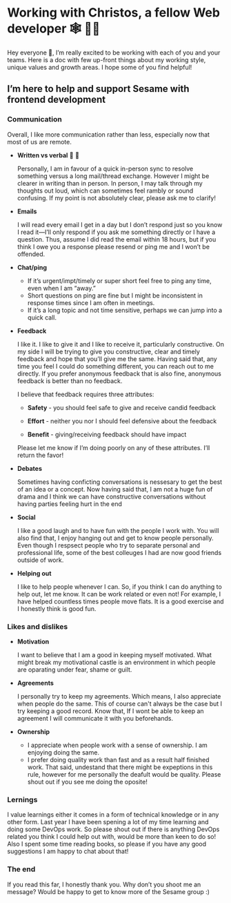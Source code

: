 # Working with Christos, a fellow Web developer :spider_web: :man_technologist:

Hey everyone :wave:, I’m really excited to be working with each of you and your teams. Here is a doc with few up-front things about my working style, unique values and growth areas. I hope some of you find helpful!

## I’m here to help and support Sesame with frontend development

### Communication

Overall, I like more communication rather than less, especially now that most of us are remote.

- **Written vs verbal** :memo: :speech_balloon:
 
  Personally, I am in favour of a quick in-person sync to resolve something versus a long mail/thread exchange. However I might be clearer in writing than in person. In person, I may talk through my thoughts out loud, which can sometimes feel rambly or sound confusing. If my point is not absolutely clear, please ask me to clarify!

- **Emails**
 
  I will read every email I get in a day but I don’t respond just so you know I read it—I’ll only respond if you ask me something directly or I have a question. Thus, assume I did read the email within 18 hours, but if you think I owe you a response please resend or ping me and I won’t be offended.

- **Chat/ping**

  - If it’s urgent/impt/timely or super short feel free to ping any time, even when I am “away.”
  - Short questions on ping are fine but I might be inconsistent in response times since I am often in meetings.
  - If it’s a long topic and not time sensitive, perhaps we can jump into a quick call. 

- **Feedback**

  I like it. I like to give it and I like to receive it, particularly constructive. On my side I will be trying to give you constructive, clear and timely feedback and hope that you’ll give me the same. Having said that, any time you feel I could do something different, you can reach out to me directly. If you prefer anonymous feedback that is also fine, anonymous feedback is better than no feedback. 

  I believe that feedback requires three attributes:

  - **Safety** - you should feel safe to give and receive candid feedback

  - **Effort** - neither you nor I should feel defensive about the feedback

  - **Benefit** - giving/receiving feedback should have impact

  Please let me know if I’m doing poorly on any of these attributes. I’ll return the favor!

- **Debates**

  Sometimes having conficting conversations is nessesary to get the best of an idea or a concept. Now having said that, I am not a huge fun of drama and I think we can have constructive conversations without having parties feeling hurt in the end

- **Social**

  I like a good laugh and to have fun with the people I work with. You will also find that, I enjoy hanging out and get to know people personally. Even though I respsect people who try to separate personal and professional life, some of the best colleuges I had are now good friends outside of work.

- **Helping out** 

  I like to help people whenever I can. So, if you think I can do anything to help out, let me know. It can be work related or even not! For example, I have helped countless times people move flats. It is a good exercise and I honestly think is good fun.

### Likes and dislikes

- **Motivation**

  I want to believe that I am a good in keeping myself motivated. What might break my motivational castle is an environment in which people are oparating under fear, shame or guilt.  

- **Agreements**

  I personally try to keep my agreements. Which means, I also appreciate when people do the same. This of course can't always be the case but I try keeping a good record. Know that, If I wont be able to keep an agreement I will communicate it with you beforehands.

- **Ownership**

  - I appreciate when people work with a sense of ownership. I am enjoying doing the same.
  - I prefer doing quality work than fast and as a result half finished work. That said, undestand that there might be expeptions in this rule, however for me personally the deafult would be quality. Please shout out if you see me doing the oposite!

### Lernings

I value learnings either it comes in a form of technical knowledge or in any other form. Last year I have been spening a lot of my time learning and doing some DevOps work. So please shout out if there is anything DevOps related you think I could help out with, would be more than keen to do so! Also I spent some time reading books, so please if you have any good suggestions I am happy to chat about that! 

### The end

If you read this far, I honestly thank you. Why don’t you shoot me an message? Would be happy to get to know more of the Sesame group :)
